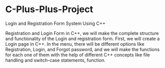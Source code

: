 # C-Plus-Plus-Project

Login and Registration Form System Using C++

Registration and Login Form in C++, we will make the complete structure and functionality of the Login and registration form. First, we will create a Login page in C++. In the menu, there will be different options like Registration, Login, and Forgot password, and we will make the functions for each one of them with the help of different C++ concepts like file handling and switch-case statements, function.

